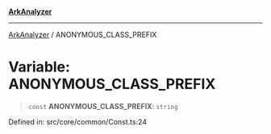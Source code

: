 [**ArkAnalyzer**](../README.md)

***

[ArkAnalyzer](../globals.md) / ANONYMOUS\_CLASS\_PREFIX

# Variable: ANONYMOUS\_CLASS\_PREFIX

> `const` **ANONYMOUS\_CLASS\_PREFIX**: `string`

Defined in: src/core/common/Const.ts:24
